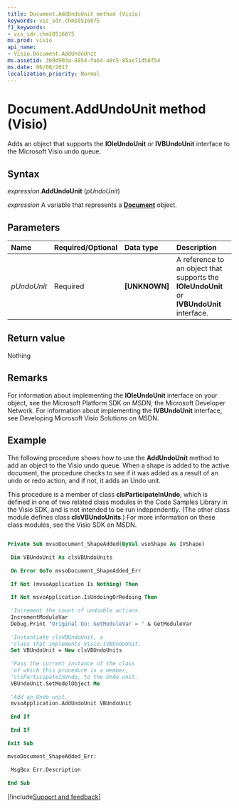 ```yaml
---
title: Document.AddUndoUnit method (Visio)
keywords: vis_sdr.chm10516075
f1_keywords:
- vis_sdr.chm10516075
ms.prod: visio
api_name:
- Visio.Document.AddUndoUnit
ms.assetid: 3b9d903a-8854-fa64-a9c5-85ac71d58f54
ms.date: 06/08/2017
localization_priority: Normal
---
```



# Document.AddUndoUnit method (Visio)

Adds an object that supports the **IOleUndoUnit** or **IVBUndoUnit** interface to the Microsoft Visio undo queue.


## Syntax

_expression_.**AddUndoUnit** (_pUndoUnit_)

_expression_ A variable that represents a **[Document](Visio.Document.md)** object.


## Parameters

|Name|Required/Optional|Data type|Description|
|:-----|:-----|:-----|:-----|
| _pUndoUnit_|Required| **[UNKNOWN]**|A reference to an object that supports the **IOleUndoUnit** or **IVBUndoUnit** interface.|

## Return value

Nothing


## Remarks

For information about implementing the **IOleUndoUnit** interface on your object, see the Microsoft Platform SDK on MSDN, the Microsoft Developer Network. For information about implementing the **IVBUndoUnit** interface, see Developing Microsoft Visio Solutions on MSDN.


## Example

The following procedure shows how to use the **AddUndoUnit** method to add an object to the Visio undo queue. When a shape is added to the active document, the procedure checks to see if it was added as a result of an undo or redo action, and if not, it adds an Undo unit.

This procedure is a member of class **clsParticipateInUndo**, which is defined in one of two related class modules in the Code Samples Library in the Visio SDK, and is not intended to be run independently. (The other class module defines class **clsVBUndoUnits**.) For more information on these class modules, see the Visio SDK on MSDN.

```vb
 
Private Sub mvsoDocument_ShapeAdded(ByVal vsoShape As IVShape) 
 
 Dim VBUndoUnit As clsVBUndoUnits 
 
 On Error GoTo mvsoDocument_ShapeAdded_Err 
 
 If Not (mvsoApplication Is Nothing) Then 
 
 If Not msvoApplication.IsUndoingOrRedoing Then 
 
 'Increment the count of undoable actions. 
 IncrementModuleVar 
 Debug.Print "Original Do: GetModuleVar = " & GetModuleVar 
 
 'Instantiate clsVBUndoUnit, a 
 'class that implements Visio.IVBUndoUnit. 
 Set VBUndoUnit = New clsVBUndoUnits 
 
 'Pass the current instance of the class 
 'of which this procedure is a member, 
 'clsParticipateInUndo, to the Undo unit. 
 VBUndoUnit.SetModelObject Me 
 
 'Add an Undo unit. 
 mvsoApplication.AddUndoUnit VBUndoUnit 
 
 End If 
 
 End If 
 
Exit Sub 
 
mvsoDocument_ShapeAdded_Err: 
 
 MsgBox Err.Description 
 
End Sub
```

[!include[Support and feedback](~/includes/feedback-boilerplate.md)]